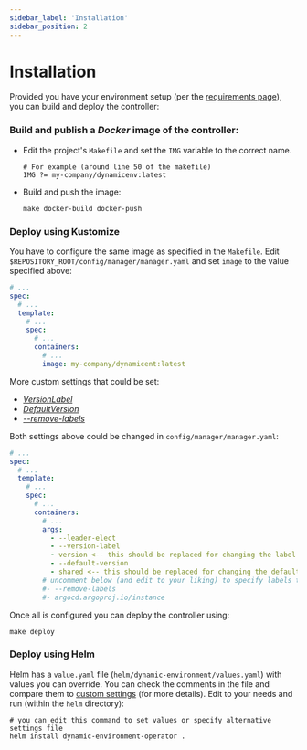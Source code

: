 ```yaml
---
sidebar_label: 'Installation'
sidebar_position: 2
---
```


# Installation

Provided you have your environment setup (per the [requirements page](requirements.md)), you can
build and deploy the controller:

### Build and publish a _Docker_ image of the controller:

* Edit the project's `Makefile` and set the `IMG` variable to the correct name.

      # For example (around line 50 of the makefile)
      IMG ?= my-company/dynamicenv:latest

* Build and push the image:

      make docker-build docker-push

### Deploy using Kustomize

You have to configure the same image as specified in the `Makefile`.
Edit `$REPOSITORY_ROOT/config/manager/manager.yaml` and set `image` to the value specified above:

```yaml
# ...
spec:
  # ...
  template:
    # ...
    spec:
      # ...
      containers:
        # ...
        image: my-company/dynamicent:latest
```

More custom settings that could be set:

* [_VersionLabel_](../references/custom-settings.md#versionlabel-and-defaultversion)
* [_DefaultVersion_](../references/custom-settings.md#versionlabel-and-defaultversion)
* [_--remove-labels_](../references/custom-settings.md#labels-to-remove-when-creating-overriding-deployments)

Both settings above could be changed in `config/manager/manager.yaml`:

```yaml
# ...
spec:
  # ...
  template:
    # ...
    spec:
      # ...
      containers:
        # ...
        args:
          - --leader-elect
          - --version-label
          - version <-- this should be replaced for changing the label
          - --default-version
          - shared <-- this should be replaced for changing the default version
        # uncomment below (and edit to your liking) to specify labels to be removed (comma separated list)
        #- --remove-labels
        #- argocd.argoproj.io/instance
```

Once all is configured you can deploy the controller using:

```shell
make deploy
```

### Deploy using Helm

Helm has a `value.yaml` file (`helm/dynamic-environment/values.yaml`) with values you can override.
You can check the comments in the file and compare them
to [custom settings](../references/custom-settings.md) (for more details). Edit to your needs and
run (within the `helm` directory):

```shell
# you can edit this command to set values or specify alternative settings file
helm install dynamic-environment-operator .
```